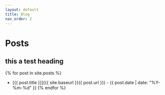 ```yaml
---
layout: default
title: Blog
nav_order: 2
---
```


# Posts

## this a test heading

{% for post in site.posts %}
  * [{{ post.title }}]({{ site.baseurl }}{{ post.url }}) - {{ post.date | date: "%Y-%m-%d" }}
{% endfor %}